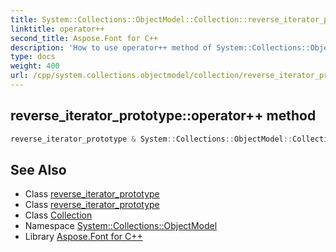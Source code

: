 ```yaml
---
title: System::Collections::ObjectModel::Collection::reverse_iterator_prototype::operator++ method
linktitle: operator++
second_title: Aspose.Font for C++
description: 'How to use operator++ method of System::Collections::ObjectModel::Collection::reverse_iterator_prototype class in C++.'
type: docs
weight: 400
url: /cpp/system.collections.objectmodel/collection/reverse_iterator_prototype/operator++/
---
```

## reverse_iterator_prototype::operator++ method




```cpp
reverse_iterator_prototype & System::Collections::ObjectModel::Collection<T>::reverse_iterator_prototype<U>::operator++()
```

## See Also

* Class [reverse_iterator_prototype](../)
* Class [reverse_iterator_prototype](../)
* Class [Collection](../../)
* Namespace [System::Collections::ObjectModel](../../../)
* Library [Aspose.Font for C++](../../../../)
